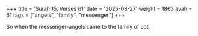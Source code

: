 +++
title = 'Surah 15, Verses 61'
date = '2025-08-27'
weight = 1863
ayah = 61
tags = ["angels", "family", "messenger"]
+++

So when the messenger-angels came to the family of Lot,